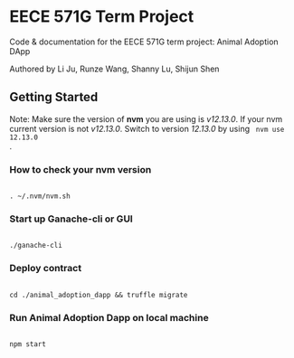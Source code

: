 # EECE 571G Term Project
Code & documentation for the EECE 571G term project: Animal Adoption DApp

Authored by Li Ju, Runze Wang, Shanny Lu, Shijun Shen

## Getting Started

Note: Make sure the version of **nvm** you are using is *v12.13.0*. If your nvm current version is not *v12.13.0*. Switch to version *12.13.0* by using
<code>
nvm use 12.13.0
</code>.

### How to check your nvm version
<code>
. ~/.nvm/nvm.sh
</code>


### Start up Ganache-cli or GUI
<code>
./ganache-cli
</code>

### Deploy contract

<code>
cd ./animal_adoption_dapp && truffle migrate
</code>

### Run Animal Adoption Dapp on local machine
<code>
npm start
</code>
